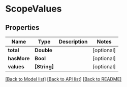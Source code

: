 # ScopeValues

## Properties
Name | Type | Description | Notes
------------ | ------------- | ------------- | -------------
**total** | **Double** |  | [optional] 
**hasMore** | **Bool** |  | [optional] 
**values** | **[String]** |  | [optional] 

[[Back to Model list]](../README.md#documentation-for-models) [[Back to API list]](../README.md#documentation-for-api-endpoints) [[Back to README]](../README.md)



